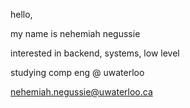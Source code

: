 hello,

my name is nehemiah negussie

interested in backend, systems, low level

studying comp eng @ uwaterloo

nehemiah.negussie@uwaterloo.ca
